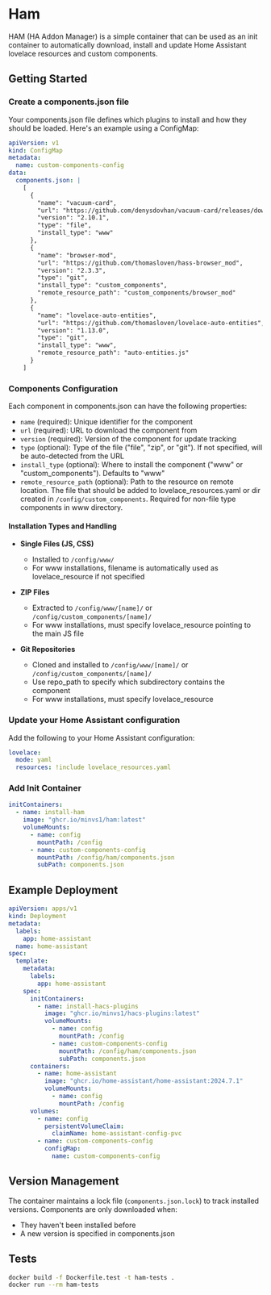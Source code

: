 # Ham

HAM (HA Addon Manager) is a simple container that can be used as an init container to automatically download, install and update Home Assistant lovelace resources and custom components.

## Getting Started

### Create a components.json file

Your components.json file defines which plugins to install and how they should be loaded. Here's an example using a ConfigMap:

```yaml
apiVersion: v1
kind: ConfigMap
metadata:
  name: custom-components-config
data:
  components.json: |
    [
      {
        "name": "vacuum-card",
        "url": "https://github.com/denysdovhan/vacuum-card/releases/download/v2.10.1/vacuum-card.js",
        "version": "2.10.1",
        "type": "file",
        "install_type": "www"
      },
      {
        "name": "browser-mod",
        "url": "https://github.com/thomasloven/hass-browser_mod",
        "version": "2.3.3",
        "type": "git",
        "install_type": "custom_components",
        "remote_resource_path": "custom_components/browser_mod"
      },
      {
        "name": "lovelace-auto-entities",
        "url": "https://github.com/thomasloven/lovelace-auto-entities",
        "version": "1.13.0",
        "type": "git",
        "install_type": "www",
        "remote_resource_path": "auto-entities.js"
      }
    ]
```

### Components Configuration

Each component in components.json can have the following properties:

- `name` (required): Unique identifier for the component
- `url` (required): URL to download the component from
- `version` (required): Version of the component for update tracking
- `type` (optional): Type of the file ("file", "zip", or "git"). If not specified, will be auto-detected from the URL
- `install_type` (optional): Where to install the component ("www" or "custom_components"). Defaults to "www"
- `remote_resource_path` (optional): Path to the resource on remote location. The file that should be added to lovelace_resources.yaml or dir created in `/config/custom_components`. Required for non-file type components in www directory.

#### Installation Types and Handling

- **Single Files (JS, CSS)**
  - Installed to `/config/www/`
  - For www installations, filename is automatically used as lovelace_resource if not specified

- **ZIP Files**
  - Extracted to `/config/www/[name]/` or `/config/custom_components/[name]/`
  - For www installations, must specify lovelace_resource pointing to the main JS file

- **Git Repositories**
  - Cloned and installed to `/config/www/[name]/` or `/config/custom_components/[name]/`
  - Use repo_path to specify which subdirectory contains the component
  - For www installations, must specify lovelace_resource

### Update your Home Assistant configuration

Add the following to your Home Assistant configuration:

```yaml
lovelace:
  mode: yaml
  resources: !include lovelace_resources.yaml
```

### Add Init Container

```yaml
initContainers:
  - name: install-ham
    image: "ghcr.io/minvs1/ham:latest"
    volumeMounts:
      - name: config
        mountPath: /config
      - name: custom-components-config
        mountPath: /config/ham/components.json
        subPath: components.json
```

## Example Deployment

```yaml
apiVersion: apps/v1
kind: Deployment
metadata:
  labels:
    app: home-assistant
  name: home-assistant
spec:
  template:
    metadata:
      labels:
        app: home-assistant
    spec:
      initContainers:
        - name: install-hacs-plugins
          image: "ghcr.io/minvs1/hacs-plugins:latest"
          volumeMounts:
            - name: config
              mountPath: /config
            - name: custom-components-config
              mountPath: /config/ham/components.json
              subPath: components.json
      containers:
        - name: home-assistant
          image: "ghcr.io/home-assistant/home-assistant:2024.7.1"
          volumeMounts:
            - name: config
              mountPath: /config
      volumes:
        - name: config
          persistentVolumeClaim:
            claimName: home-assistant-config-pvc
        - name: custom-components-config
          configMap:
            name: custom-components-config
```

## Version Management

The container maintains a lock file (`components.json.lock`) to track installed versions. Components are only downloaded when:
- They haven't been installed before
- A new version is specified in components.json

## Tests

```bash
docker build -f Dockerfile.test -t ham-tests .
docker run --rm ham-tests
```
